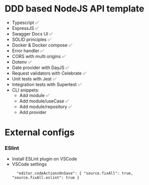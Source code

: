 # DDD based NodeJS API template

- Typescript :white_check_mark:
- ExpressJS :white_check_mark:
- Swagger Docs UI :white_check_mark:
- SOLID principles :white_check_mark:
- Docker & Docker compose :white_check_mark:
- Error handler :white_check_mark:
- CORS with multi origins :white_check_mark:
- Dotenv :white_check_mark:
- Date provider with DayJS :white_check_mark:
- Request validators with Celebrate :white_check_mark:
- Unit tests with Jest :white_check_mark:
- Integration tests with Supertest :white_check_mark:
- CLI snippets:
  - Add module :white_check_mark:
  - Add module/useCase :white_check_mark:
  - Add module/repository :white_check_mark:
  - Add provider

# External configs

### ESlint

- Install ESLint plugin on VSCode
- VSCode settings
  ~~~
    "editor.codeActionsOnSave": { "source.fixAll": true, "source.fixAll.eslint": true }
  ~~~
